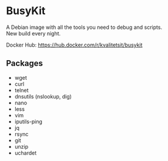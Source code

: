 # BusyKit
A Debian image with all the tools you need to debug and scripts.  
New build every night.

Docker Hub: https://hub.docker.com/r/kvalitetsit/busykit

## Packages 
- wget 
- curl 
- telnet 
- dnsutils (nslookup, dig)
- nano
- less
- vim
- iputils-ping
- jq
- rsync
- git
- unzip
- uchardet
